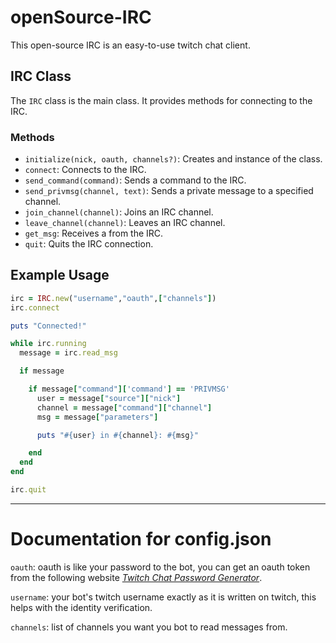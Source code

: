 # openSource-IRC

This open-source IRC is an easy-to-use twitch chat client.

## IRC Class

The `IRC` class is the main class. It provides methods for connecting to the IRC.

### Methods

* `initialize(nick, oauth, channels?)`: Creates and instance of the class.
* `connect`: Connects to the IRC.
* `send_command(command)`: Sends a command to the IRC.
* `send_privmsg(channel, text)`: Sends a private message to a specified channel.
* `join_channel(channel)`: Joins an IRC channel.
* `leave_channel(channel)`: Leaves an IRC channel.
* `get_msg`: Receives a from the IRC.
* `quit`: Quits the IRC connection.

## Example Usage

```ruby
irc = IRC.new("username","oauth",["channels"])
irc.connect

puts "Connected!"

while irc.running
  message = irc.read_msg

  if message

    if message["command"]['command'] == 'PRIVMSG'
      user = message["source"]["nick"]
      channel = message["command"]["channel"]
      msg = message["parameters"]

      puts "#{user} in #{channel}: #{msg}"

    end
  end
end

irc.quit
```

---

# Documentation for config.json

`oauth`: oauth is like your password to the bot, you can get an oauth token from the following website [_Twitch Chat Password Generator_](https://twitchapps.com/tmi/).

`username`: your bot's twitch username exactly as it is written on twitch, this helps with the identity verification.

`channels`: list of channels you want you bot to read messages from.